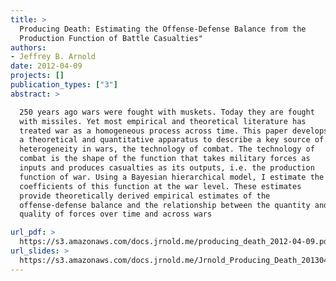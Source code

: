 ```yaml
---
title: >
  Producing Death: Estimating the Offense-Defense Balance from the 
  Production Function of Battle Casualties"
authors:
- Jeffrey B. Arnold
date: 2012-04-09
projects: []
publication_types: ["3"]
abstract: >

  250 years ago wars were fought with muskets. Today they are fought
  with missiles. Yet most empirical and theoretical literature has
  treated war as a homogeneous process across time. This paper develops
  a theoretical and quantitative apparatus to describe a key source of
  heterogeneity in wars, the technology of combat. The technology of
  combat is the shape of the function that takes military forces as
  inputs and produces casualties as its outputs, i.e. the production
  function of war. Using a Bayesian hierarchical model, I estimate the
  coefficients of this function at the war level. These estimates
  provide theoretically derived empirical estimates of the
  offense-defense balance and the relationship between the quantity and
  quality of forces over time and across wars

url_pdf: >
  https://s3.amazonaws.com/docs.jrnold.me/producing_death_2012-04-09.pdf
url_slides: >
  https://s3.amazonaws.com/docs.jrnold.me/Jrnold_Producing_Death_20130412.pdf
---
```

